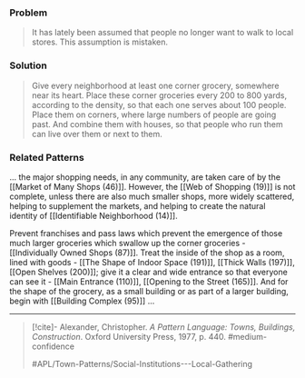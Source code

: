 ### Problem
>It has lately been assumed that people no longer want to walk to local stores. This assumption is mistaken.

### Solution
>Give every neighborhood at least one corner grocery, somewhere near its heart. Place these corner groceries every 200 to 800 yards, according to the density, so that each one serves about 100 people. Place them on corners, where large numbers of people are going past. And combine them with houses, so that people who run them can live over them or next to them.

### Related Patterns
... the major shopping needs, in any community, are taken care of by the [[Market of Many Shops (46)]]. However, the [[Web of Shopping (19)]] is not complete, unless there are also much smaller shops, more widely scattered, helping to supplement the markets, and helping to create the natural identity of [[Identifiable Neighborhood (14)]].

Prevent franchises and pass laws which prevent the emergence of those much larger groceries which swallow up the corner groceries - [[Individually Owned Shops (87)]]. Treat the inside of the shop as a room, lined with goods - [[The Shape of Indoor Space (191)]], [[Thick Walls (197)]], [[Open Shelves (200)]]; give it a clear and wide entrance so that everyone can see it - [[Main Entrance (110)]], [[Opening to the Street (165)]]. And for the shape of the grocery, as a small building or as part of a larger building, begin with [[Building Complex (95)]] ...

---

> [!cite]- Alexander, Christopher. _A Pattern Language: Towns, Buildings, Construction_. Oxford University Press, 1977, p. 440.
> #medium-confidence
>
> #APL/Town-Patterns/Social-Institutions---Local-Gathering
